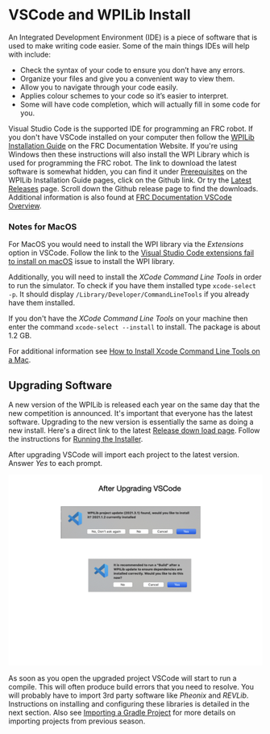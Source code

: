 # VSCode and WPILib Install

An Integrated Development Environment (IDE) is a piece of software that is used to make writing code easier. Some of the main things IDEs will help with include: 

- Check the syntax of your code to ensure you don’t have any errors.
- Organize your files and give you a convenient way to view them.
- Allow you to navigate through your code easily.
- Applies colour schemes to your code so it’s easier to interpret.
- Some will have code completion, which will actually fill in some code for you. 

Visual Studio Code is the supported IDE for programming an FRC robot. If you don't have VSCode installed on your computer then follow the [WPILib Installation Guide](https://docs.wpilib.org/en/latest/docs/zero-to-robot/step-2/wpilib-setup.html) on the FRC Documentation Website. If you're using Windows then these instructions will also install the WPI Library which is used for programming the FRC robot.  The link to download the latest software is somewhat hidden, you can find it under [Prerequisites](https://docs.wpilib.org/en/latest/docs/zero-to-robot/step-2/wpilib-setup.html#prerequisites) on the WPILib Installation Guide pages, click on the Github link.  Or try the [Latest Releases](https://github.com/wpilibsuite/allwpilib/releases) page. Scroll down the Github release page to find the downloads.  Additional information is also found at [FRC Documentation VSCode Overview](https://docs.wpilib.org/en/latest/docs/software/vscode-overview/index.html).

### Notes for MacOS
For MacOS you would need to install the WPI library via the *Extensions* option in VSCode. Follow the link to the [Visual Studio Code extensions fail to install on macOS](https://docs.wpilib.org/en/latest/docs/yearly-overview/known-issues.html#visual-studio-code-extensions-fail-to-install-on-macos) issue to install the WPI library. 

Additionally, you will need to install the *XCode Command Line Tools* in order to run the simulator.  To check if you have them installed type `xcode-select -p`.  It should display `/Library/Developer/CommandLineTools` if you already have them installed.

If you don't have the *XCode Command Line Tools* on your machine then enter the command `xcode-select --install` to install. The package is about 1.2 GB.


For additional information see [How to Install Xcode Command Line Tools on a Mac](https://www.freecodecamp.org/news/install-xcode-command-line-tools/).

## Upgrading Software
A new version of the WPILib is released each year on the same day that the new competition is announced. It's important that everyone has the latest software.  Upgrading to the new version is essentially the same as doing a new install.  Here's a direct link to the latest  [Release down load page](https://github.com/wpilibsuite/allwpilib/releases).  Follow the instructions for [Running the Installer](https://docs.wpilib.org/en/latest/docs/zero-to-robot/step-2/wpilib-setup.html#running-the-installer).

After upgrading VSCode will import each project to the latest version.  Answer *Yes* to each prompt.

![After Upgrade](../images/FRCTools/FRCTools.011.jpeg)

As soon as you open the upgraded project VSCode will start to run a compile.  This will often produce build errors that you need to resolve. You will probably have to import 3rd party software like *Pheonix* and *REVLib*.  Instructions on installing and configuring these libraries is detailed in the next section. Also see [Importing a Gradle Project](https://docs.wpilib.org/en/stable/docs/software/vscode-overview/importing-gradle-project.html) for more details on importing projects from previous season.

<!-- #### Upgrading VSCode
It's important that everyone has the latest software otherwise you won't be able to work on other team mates code.  After upgrading VSCode will import each project to the latest version.  Answer *Yes* to each prompt.

![After Upgrade](../images/FRCTools/FRCTools.011.jpeg) -->
